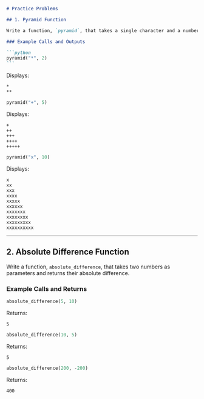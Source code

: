 ````markdown
# Practice Problems

## 1. Pyramid Function

Write a function, `pyramid`, that takes a single character and a number as parameters and displays an ASCII art pyramid to the screen with `number` rows.

### Example Calls and Outputs

```python
pyramid("*", 2)
```
````

Displays:

```
*
**
```

```python
pyramid("+", 5)
```

Displays:

```
+
++
+++
++++
+++++
```

```python
pyramid("x", 10)
```

Displays:

```
x
xx
xxx
xxxx
xxxxx
xxxxxx
xxxxxxx
xxxxxxxx
xxxxxxxxx
xxxxxxxxxx
```

---

## 2. Absolute Difference Function

Write a function, `absolute_difference`, that takes two numbers as parameters and returns their absolute difference.

### Example Calls and Returns

```python
absolute_difference(5, 10)
```

Returns:

```
5
```

```python
absolute_difference(10, 5)
```

Returns:

```
5
```

```python
absolute_difference(200, -200)
```

Returns:

```
400
```

```

```
